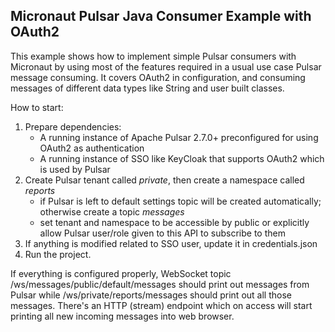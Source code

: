 ## Micronaut Pulsar Java Consumer Example with OAuth2

This example shows how to implement simple Pulsar consumers with Micronaut by using most of the features required in a usual 
use case Pulsar message consuming. It covers OAuth2 in configuration, and consuming messages of different data types like String and user built classes.

How to start:
1. Prepare dependencies:
    - A running instance of Apache Pulsar 2.7.0+ preconfigured for using OAuth2 as authentication
    - A running instance of SSO like KeyCloak that supports OAuth2 which is used by Pulsar
2. Create Pulsar tenant called _private_, then create a namespace called _reports_
   - if Pulsar is left to default settings topic will be created automatically; otherwise create a topic _messages_
   - set tenant and namespace to be accessible by public or explicitly allow Pulsar user/role given to this API to subscribe to them
3. If anything is modified related to SSO user, update it in credentials.json 
4. Run the project.

If everything is configured properly, WebSocket topic /ws/messages/public/default/messages
should print out messages from Pulsar while /ws/private/reports/messages should print out all those messages.
There's an HTTP (stream) endpoint which on access will start printing all new incoming messages into web browser.